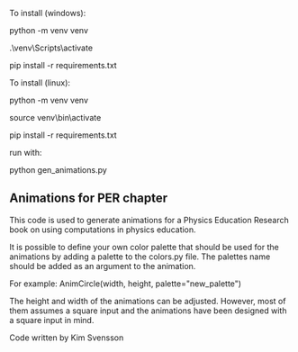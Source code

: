 To install (windows):

python -m venv venv

.\venv\Scripts\activate

pip install -r requirements.txt

To install (linux):

python -m venv venv

source venv\bin\activate

pip install -r requirements.txt

run with:

python gen_animations.py

## Animations for PER chapter
This code is used to generate animations for a Physics Education Research book on using computations in physics education.

It is possible to define your own color palette that should be used for the animations by adding a palette to the colors.py file.
The palettes name should be added as an argument to the animation.

For example:
AnimCircle(width, height, palette="new_palette")

The height and width of the animations can be adjusted. However, most of them assumes a square input and the animations have been designed
with a square input in mind.

Code written by Kim Svensson
